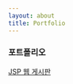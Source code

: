 ```yaml
---
layout: about
title: Portfolio
---
```


### 포트폴리오

[JSP 웹 게시판](https://github.com/HwangSumin0313/HwangSumin0313.web)
